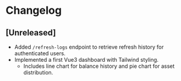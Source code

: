 # Changelog

## [Unreleased]
- Added `/refresh-logs` endpoint to retrieve refresh history for authenticated users.
- Implemented a first Vue3 dashboard with Tailwind styling.
  - Includes line chart for balance history and pie chart for asset distribution.
